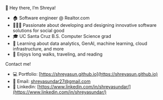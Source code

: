 👋 Hey there, I’m Shreya!
- 🏠 Software engineer @ Realtor.com
- 👩🏽‍💻 Passionate about developing and designing innovative software solutions for social good
- 🎓 UC Santa Cruz B.S. Computer Science grad
- 🌱 Learning about data analytics, GenAI, machine learning, cloud infrastructure, and more
- 🌌 Enjoys long walks, traveling, and reading

Contact me!
- 💻 Portfolio: [https://shreyasun.github.io](https://shreyasun.github.io)
- 📧 Email: shreyasundar27@gmail.com
- 🔗 Linkedin: [https://www.linkedin.com/in/shreyasundar/](https://www.linkedin.com/in/shreyasundar/)
  
<!---
shreyasun/shreyasun is a ✨ special ✨ repository because its `README.md` (this file) appears on your GitHub profile.
You can click the Preview link to take a look at your changes.
--->
